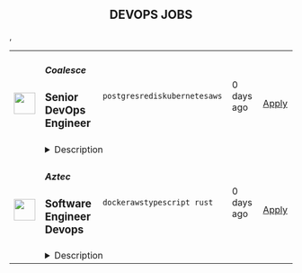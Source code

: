 <div align="center"><h2>DEVOPS JOBS</h2></div><table><tr>
                <td width="100" height="100" rowspan="2">
                    <img src="https://avatars.githubusercontent.com/u/114246237?s=200&v=4" width="38px" height="auto">
                </td>
                <td width="300">
                    <h5>Coalesce</h5>
                    <h3> Senior DevOps Engineer </h3>
                </td>
                <td width="300">
                    <code>postgres</code><code>redis</code><code>kubernetes</code><code>aws</code>
                </td>
                <td width="200">
                <text>0 days ago</text>
                </td>
                <td width="100" rowspan="2">
                <a href="https://www.realworkfromanywhere.com/jobs/senior-devops-engineer-coalesce-8645" align="right" target="_blank">Apply</a>
                </td>
            </tr>
            <tr>
                <td colspan="3">
                <details><summary>Description</summary>
                <h1>About Coalesce</h1><p style="min-height:1.5em">Coalesce is on a mission to make the modern data stack effortless for everyone. Our platform powers data modeling, transformation, catalog, and governance for some of the world's most important analytics teams. Customers rely on Coalesce as the core platform for running their data operations, enabling the discovery and transformation of their data into useful, consistent analytics insights that power their business.</p><p style="min-height:1.5em"></p><h1>About the DevOps / Infrastructure Team</h1><p style="min-height:1.5em">We are small and nimble, but mighty and now… growing! We are a team of DevOps generalists who each bring unique experience &amp; skillsets. We are a collaborative and open to new ideas and approaches that will help us level up as a department- do you want to contribute and help us build?</p><p style="min-height:1.5em">We are tasked with building and maintaining the cloud platform the Coalesce application runs on. We work to ensure that the platform is scalable, resilient, auditable and reproducible and we do this by embracing Infrastructure as Code (IaC) using Terraform and automation, constantly refining and improving - sharpening the axe - to further our team’s goals and add value to the business. As a department we’re responsible not only for cloud infrastructure, but also CI/CD used to test and deploy our application, and security compliance + audit in partnership with our Security Team.</p><p style="min-height:1.5em"></p><h1>Our Stack</h1><p style="min-height:1.5em">The App</p><ul style="min-height:1.5em"><li><p style="min-height:1.5em">Coalesce is built on TypeScript and React, and runs on Node.js with some Go and Python in different spots. Postgres, Redis, Firebase for storage.</p></li></ul><p style="min-height:1.5em">The Infra</p><ul style="min-height:1.5em"><li><p style="min-height:1.5em">Managed Kubernetes across AWS, Azure, GCP (20+ deployments)</p></li><li><p style="min-height:1.5em">Kubernetes resources are managed via Kustomize, deployed using ArgoCD</p></li><li><p style="min-height:1.5em">Cloud infrastructure is deployed and managed using Terraform</p></li><li><p style="min-height:1.5em">GitHub for source control + GitHub Actions for CI/CD</p></li><li><p style="min-height:1.5em">DataDog, PagerDuty, Tailscale, Slack, Lucid, Zoom and of course Snowflake, Databricks &amp; Fabric</p></li></ul><p style="min-height:1.5em"></p><h1>What You’ll Do</h1><p style="min-height:1.5em">We’re looking to add a DevOps generalist to the team. You should have solid experience with standard DevOps toolsets including a lot of what is mentioned above. You will be actively working to help us architect, design and implement the infrastructure that powers the Coalesce application, empowering our software engineers, and helping to test and deploy our software to kubernetes clusters in regions across the globe in all three major clouds.</p><ul style="min-height:1.5em"><li><p style="min-height:1.5em">Deploy and manage cloud infrastructure using Terraform IaC</p></li><li><p style="min-height:1.5em">Architect, build and maintain reliable CI/CD pipelines in Github Actions and ArgoCD</p></li><li><p style="min-height:1.5em">Build and maintain tests to provide observability and alerting coverage across our infrastructure</p></li><li><p style="min-height:1.5em">Contribute to decisions around our departmental roadmap and project priorities</p><p style="min-height:1.5em"></p></li></ul><h1>What you Bring</h1><ul style="min-height:1.5em"><li><p style="min-height:1.5em">Minimum 5+ years (prefer more) of experience in DevOps, SRE, or platform engineering, cloud infrastructure engineering or similar roles with a strong emphasis on cloud infrastructure, automation and security.</p></li><li><p style="min-height:1.5em">Deeply proficient in Kubernetes, Linux, and associated toolsets, with expertise in related security principles including cluster and deployment policies</p></li><li><p style="min-height:1.5em">Solid expertise with building, scaling, and optimizing CI/CD pipelines (Github Actions / Gitlab)</p></li><li><p style="min-height:1.5em">Strong background with Infrastructure as Code (IaC) using Terraform across AWS, GCP, and Azure.</p></li><li><p style="min-height:1.5em">Proficiency in scripting languages like Python, Go, or Bash, for automation and custom security tooling.</p></li><li><p style="min-height:1.5em">Understanding of cloud provider offerings, toolsets and architecture best practices.</p></li><li><p style="min-height:1.5em">Solid understanding of networking principles and protocols, especially as it relates to networking in the clouds.</p></li><li><p style="min-height:1.5em">Experience adhering to security frameworks (SOC 2) and working with security teams to triage vulnerabilities or other findings.</p></li></ul><p style="min-height:1.5em"></p><h1>Bonus Points</h1><ul style="min-height:1.5em"><li><p style="min-height:1.5em">Previous Experience as a Data Engineer, working with ETL pipelines, Data Warehouses</p></li><li><p style="min-height:1.5em">CISM, CISSP, or other security certifications</p></li><li><p style="min-height:1.5em">AWS, Azure, or GCP Associate or Professional Level Certifications (Architect, Developer, Security, etc)</p></li><li><p style="min-height:1.5em">Kubernetes certifications including CKA, CKS, KCNA, KCSA, CKAD</p></li></ul><p style="min-height:1.5em">Since founding Coalesce in 2020, our mission has remained the same: to improve the lives of data professionals by helping them transform data as efficiently as possible. We aim to bring an end to the days of arduous manual coding and inflexible GUIs by providing a best of both worlds solution. </p><p style="min-height:1.5em"></p><p style="min-height:1.5em">Coalesce is a fully remote and culture-first company. We believe that our culture is what allows us to not only recruit world-class talent, but also retain it. At Coalesce, you can expect to experience radical honesty, trust in the workplace empathy for yourself and others, and support for continuous learning and improvement.</p><p style="min-height:1.5em"></p><p style="min-height:1.5em"><em>US Benefits: Coalesce offers the following benefits for this position, subject to applicable eligibility requirements: Medical insurance; Dental insurance; Vision insurance; Life, AD&amp;D, and Disability Insurance; Unlimited Paid Time off, Paid Sick Time, Equity, Internet Reimbursement, WFH Office Set-Up Reimbursement, 401(k) retirement plan, and Company Annual Leave between December 26- January 2. </em></p>
                </details>
                </td>
            </tr>,<tr>
                <td width="100" height="100" rowspan="2">
                    <img src="https://avatars.githubusercontent.com/u/45291733?s=200&v=4" width="38px" height="auto">
                </td>
                <td width="300">
                    <h5>Aztec</h5>
                    <h3>Software Engineer Devops</h3>
                </td>
                <td width="300">
                    <code>docker</code><code>aws</code><code>typescript</code><code> rust</code>
                </td>
                <td width="200">
                <text>0 days ago</text>
                </td>
                <td width="100" rowspan="2">
                <a href="https://www.realworkfromanywhere.com/jobs/software-engineer-devops-aztec-8812" align="right" target="_blank">Apply</a>
                </td>
            </tr>
            <tr>
                <td colspan="3">
                <details><summary>Description</summary>
                &lt;div class=&quot;content-intro&quot;&gt;&lt;h4&gt;&lt;strong&gt;About Aztec&lt;/strong&gt;&lt;/h4&gt;
&lt;p&gt;At Aztec, our goal is to add privacy to Ethereum.&lt;/p&gt;
&lt;p&gt;In the current public blockchain paradigm, users and entities unknowingly broadcast data in the public, compromising privacy and security to get trustlessness.&lt;/p&gt;
&lt;p&gt;Not only are unencrypted blockchains inherently privacy-exposing, they require significant redundancy to compute and verify the legitimacy of transactions.&lt;/p&gt;
&lt;p&gt;Implementing scalable encryption in a public blockchain paradigm requires cutting-edge math and engineering. Thankfully, our team of scientists and engineers invented Plonk, the industry-standard zkSNARK, and Noir, the universal language of zero knowledge.&lt;/p&gt;
&lt;p&gt;Now, we’re building a first of its kind Layer 2 with private smart contracts. This requires new cryptographic primitives, a zero-knowledge DSL for writing contracts, a privacy-friendly execution environment, a carefully designed set of circuits that prove the validity of the chain to L1, a decentralized block-building and proving mechanism, and a top-tier user and developer experience. And it’s now time to bring it to market.&lt;/p&gt;
&lt;p&gt;We’ve raised $125 million from industry-leading investors including a16z crypto, Paradigm, Variant, Consensys, and a_capital, and we’re growing quickly.&lt;/p&gt;&lt;/div&gt;&lt;h3&gt;&lt;strong&gt;The Role&lt;/strong&gt;&lt;/h3&gt;
&lt;p&gt;We’re looking for a &lt;strong&gt;DevOps Engineer&lt;/strong&gt; with deep Linux expertise and a passion for building developer-centric tooling. You’ll work closely with our CTO and engineering teams to enhance our internal infrastructure, CI systems, and productivity pipelines.&lt;/p&gt;
&lt;p&gt;This is a hands-on, high-impact role - ideal for someone who thrives on owning the tools that engineers rely on every day.&lt;/p&gt;
&lt;h3&gt;&lt;strong&gt;What You’ll Do&lt;/strong&gt;&lt;/h3&gt;
&lt;ul&gt;
&lt;li&gt;Take ownership of Aztec’s custom CI system and internal build tools.&lt;/li&gt;
&lt;li&gt;Enhance and build CI dashboards to improve observability of engineering workflows.&lt;/li&gt;
&lt;li&gt;Harden CI infrastructure using least privilege principles and robust sandboxing.&lt;/li&gt;
&lt;li&gt;Implement productivity enhancements across C++, Rust, Solidity, and TypeScript build systems.&lt;/li&gt;
&lt;li&gt;Investigate and resolve low-level bugs related to Linux processes, signals, memory, and IPC.&lt;/li&gt;
&lt;li&gt;Collaborate face-to-face during your ramp-up phase in our London office.&lt;/li&gt;
&lt;li&gt;Optionally grow into a leadership role as the internal infrastructure team expands.&lt;/li&gt;
&lt;/ul&gt;
&lt;p&gt;💡 Explore our CI system in action: &lt;a href=&quot;http://ci.aztec-labs.com&quot;&gt;http://ci.aztec-labs.com&lt;/a&gt; and the code &lt;a href=&quot;https://github.com/AztecProtocol/aztec-packages/tree/next/ci3&quot;&gt;here&lt;/a&gt;.&lt;/p&gt;
&lt;h3&gt;&lt;strong&gt;About You&lt;/strong&gt;&lt;/h3&gt;
&lt;p&gt;&lt;strong&gt;You might be a great fit if you:&lt;/strong&gt;&lt;/p&gt;
&lt;ul&gt;
&lt;li&gt;Prefer scripting custom Bash over fighting YAML in legacy CI systems.&lt;/li&gt;
&lt;li&gt;Experience with cgroups, kernel namespaces, virtual memory, /proc, and tracing syscalls.&lt;/li&gt;
&lt;li&gt;Extensive experience with terraform and AWS cloud infrastructure.&lt;/li&gt;
&lt;li&gt;Know Docker intimately, from minimizing image sizes to how it leverages kernel features.&lt;/li&gt;
&lt;li&gt;Have experience maintaining complex software stacks and CI systems at scale.&lt;/li&gt;
&lt;li&gt;Are comfortable with debugging process groups, signals, and build failures at the OS layer.&lt;/li&gt;
&lt;li&gt;Take pride in building secure, reliable, and fast developer infrastructure.&lt;/li&gt;
&lt;/ul&gt;
&lt;h3&gt;&lt;strong&gt;What We Offer:&lt;/strong&gt;&lt;/h3&gt;
&lt;ul&gt;
&lt;li&gt;Flexible, &lt;strong&gt;remote-first culture&lt;/strong&gt; with HQ in London.&lt;/li&gt;
&lt;li&gt;Competitive salary + &lt;strong&gt;equity/token options&lt;/strong&gt;.&lt;/li&gt;
&lt;li&gt;&lt;strong&gt;25 days annual leave&lt;/strong&gt; + bank holidays.&lt;/li&gt;
&lt;li&gt;&lt;strong&gt;Health, dental, and retirement benefits&lt;/strong&gt; (based on location).&lt;/li&gt;
&lt;li&gt;&lt;strong&gt;Quarterly offsites&lt;/strong&gt; for team collaboration and bonding.&lt;/li&gt;
&lt;li&gt;&lt;strong&gt;Conference and learning budget&lt;/strong&gt; for continual professional development.&lt;/li&gt;
&lt;/ul&gt;
&lt;p&gt;A chance to work on &lt;strong&gt;truly cutting-edge zero-knowledge infrastructure&lt;/strong&gt; with some of the best minds in the field.&lt;/p&gt;&lt;div class=&quot;content-conclusion&quot;&gt;&lt;p&gt;Aztec Labs is an equal opportunity employer and we value creativity, diversity, and intellectual curiosity. If you&#39;re passionate about leveraging your creative talents to make a real-world impact, and if you want to be part of a team that&#39;s shaping the future of digital privacy, then we would love to hear from you.&lt;/p&gt;&lt;/div&gt;
                </details>
                </td>
            </tr></table>